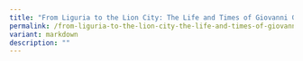 ```yaml
---
title: "From Liguria to the Lion City: The Life and Times of Giovanni Gaggino"
permalink: /from-liguria-to-the-lion-city-the-life-and-times-of-giovanni-gaggino/
variant: markdown
description: ""
---
```

